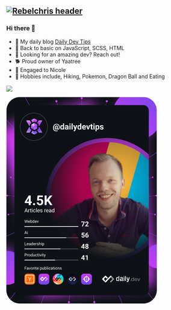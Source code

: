 ## [![Rebelchris header](https://github.com/rebelchris/rebelchris/blob/master/assets/github-header.png)](https://daily-dev-tips.com)

### Hi there 👋

- 🚨 My daily blog [Daily Dev Tips](https://daily-dev-tips.com/)
- 🌱 Back to basic on JavaScript, SCSS, HTML
- 🚀 Looking for an amazing dev? Reach out!
- 🐕 Proud owner of Yaatree
- 💍 Engaged to Nicole
- 🙉 Hobbies include, Hiking, Pokemon, Dragon Ball and Eating

<img align="center" src="https://github-readme-stats.vercel.app/api/?username=rebelchris&theme=dracula" />

<a href="https://app.daily.dev/DailyDevTips"><img src="https://github.com/rebelchris/rebelchris/blob/master/devcard.svg" width="400" alt="Chris Bongers's Dev Card"/></a>
